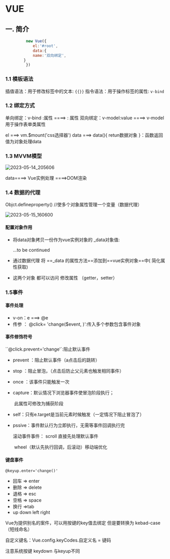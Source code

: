 #  VUE

## 一. 简介

```javascript
         new Vue({
            el:'#root',
            data:{
            name:'双向绑定',
        }
         })
```



### 1.1 模板语法

插值语法：用于修改标签中的文本: `{{}}`
指令语法：用于操作标签的属性: `v-bind`

### 1.2 绑定方式

单向绑定：v-bind :属性 ====> : 属性
双向绑定：v-model:value  ====> v-model  用于操作表单类属性

el ===> vm.$mount('css选择器')
data ===> data(){ retun数据对象 }：函数返回值为对象处理data

### 1.3 MVVM模型

![2023-05-14_205606](C:\Users\zb15746197413\Desktop\vue\md\2023-05-14_205606.png)

data====> Vue实例处理 ==\==>DOM渲染

### 1.4 数据的代理

Objct.defineproperty() //使多个对象属性管理一个变量（数据代理）

![2023-05-15_160600](C:\Users\zb15746197413\Desktop\vue\md\2023-05-15_160600.png)

#### 配置对象作用

+ 将data对象拷贝一份作为vue实例对象的 _data对象值:

  ...to be continued 

+ 通过数据代理 将 ==_data 的属性方法==添加到==vue实例对象==中( 简化属性获取)

+ 这两个对象 都可以访问 修改属性 （getter，setter）

### 1.5事件

#### 事件处理

+ v-on：e ===> @e
+ 传参 ： @click= 'change($event, )':传入多个参数包含事件对象

#### 事件修饰符号

``@click.prevent='change'`:阻止默认事件

+ prevent ：阻止默认事件（a点击后的跳转）

+ stop ：阻止冒泡，（点击后防止父元素也触发相同事件）

+ once ：该事件只能触发一次

+ capture：默认情况下浏览器事件使冒泡阶段执行；

  ​                  此属性可修改为捕获阶段

+ self：只有e.target是当前元素时候触发（一定情况下阻止冒泡了）

+ pssive：事件默认行为立即执行，无需等事件回调执行完

  滚动事件事件：  scroll 直接先处理默认事件

  ​                               wheel（默认先执行回调，后滚动）移动端优化

#### 键盘事件

`@keyup.enter='change()'`

+ 回车 => enter
+ 删除 => delete
+ 退格 => esc
+ 空格 => space
+ 换行 =>tab
+ up down left right

Vue为提供别名的案件，可以用按键的key值去绑定 但是要转换为 kebad-case（短线命名）

自定义键名：Vue.config.keyCodes.自定义名 = 键码

注意系统按键 keydown 与keyup不同